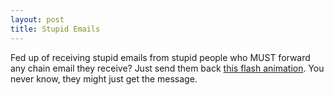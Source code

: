 ```yaml
--- 
layout: post
title: Stupid Emails
---
```

Fed up of receiving stupid emails from stupid people who MUST forward any chain email they receive? Just send them back [this flash animation](http://www.bordergatewayprotocol.net/~jon/humor/web_animations/may02-smilepop-soapbox4.swf "this flash animation"). You never know, they might just get the message.
